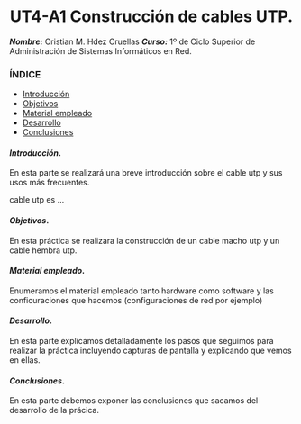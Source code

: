 
<center>

# UT4-A1 Construcción de cables UTP.


</center>

***Nombre:*** Cristian M. Hdez Cruellas 
***Curso:*** 1º de Ciclo Superior de Administración de Sistemas Informáticos en Red.

### ÍNDICE

+ [Introducción](#id1)
+ [Objetivos](#id2)
+ [Material empleado](#id3)
+ [Desarrollo](#id4)
+ [Conclusiones](#id5)


#### ***Introducción***. <a name="id1"></a>

En esta parte se realizará una breve introducción sobre el cable utp y sus usos más frecuentes. 

cable utp es ...


#### ***Objetivos***. <a name="id2"></a>

En esta práctica se realizara la construcción de un cable macho utp y un cable hembra utp. 

#### ***Material empleado***. <a name="id3"></a>

Enumeramos el material empleado tanto hardware como software y las conficuraciones que hacemos (configuraciones de red por ejemplo) 

#### ***Desarrollo***. <a name="id4"></a>

En esta parte explicamos detalladamente los pasos que seguimos para realizar la práctica incluyendo capturas de pantalla y explicando que vemos en ellas. 



#### ***Conclusiones***. <a name="id5"></a>

En esta parte debemos exponer las conclusiones que sacamos del desarrollo de la prácica.

